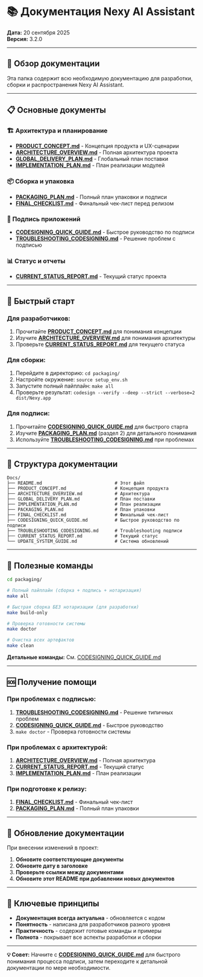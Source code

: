 # 📚 Документация Nexy AI Assistant

**Дата:** 20 сентября 2025  
**Версия:** 3.2.0

---

## 🎯 Обзор документации

Эта папка содержит всю необходимую документацию для разработки, сборки и распространения Nexy AI Assistant.

---

## 📋 Основные документы

### **🏗️ Архитектура и планирование**
- **[PRODUCT_CONCEPT.md](PRODUCT_CONCEPT.md)** - Концепция продукта и UX-сценарии
- **[ARCHITECTURE_OVERVIEW.md](ARCHITECTURE_OVERVIEW.md)** - Полная архитектура проекта
- **[GLOBAL_DELIVERY_PLAN.md](GLOBAL_DELIVERY_PLAN.md)** - Глобальный план поставки
- **[IMPLEMENTATION_PLAN.md](IMPLEMENTATION_PLAN.md)** - План реализации модулей

### **📦 Сборка и упаковка**
- **[PACKAGING_PLAN.md](PACKAGING_PLAN.md)** - Полный план упаковки и подписи
- **[FINAL_CHECKLIST.md](FINAL_CHECKLIST.md)** - Финальный чек-лист перед релизом

### **🔐 Подпись приложений**
- **[CODESIGNING_QUICK_GUIDE.md](CODESIGNING_QUICK_GUIDE.md)** - Быстрое руководство по подписи
- **[TROUBLESHOOTING_CODESIGNING.md](TROUBLESHOOTING_CODESIGNING.md)** - Решение проблем с подписью

### **📊 Статус и отчеты**
- **[CURRENT_STATUS_REPORT.md](CURRENT_STATUS_REPORT.md)** - Текущий статус проекта

---

## 🚀 Быстрый старт

### Для разработчиков:
1. Прочитайте **[PRODUCT_CONCEPT.md](PRODUCT_CONCEPT.md)** для понимания концепции
2. Изучите **[ARCHITECTURE_OVERVIEW.md](ARCHITECTURE_OVERVIEW.md)** для понимания архитектуры
3. Проверьте **[CURRENT_STATUS_REPORT.md](CURRENT_STATUS_REPORT.md)** для текущего статуса

### Для сборки:
1. Перейдите в директорию: `cd packaging/`
2. Настройте окружение: `source setup_env.sh`
3. Запустите полный пайплайн: `make all`
4. Проверьте результат: `codesign --verify --deep --strict --verbose=2 dist/Nexy.app`

### Для подписи:
1. Прочитайте **[CODESIGNING_QUICK_GUIDE.md](CODESIGNING_QUICK_GUIDE.md)** для быстрого старта
2. Изучите **[PACKAGING_PLAN.md](PACKAGING_PLAN.md)** (раздел 2) для детального понимания
3. Используйте **[TROUBLESHOOTING_CODESIGNING.md](TROUBLESHOOTING_CODESIGNING.md)** при проблемах

---

## 📁 Структура документации

```
Docs/
├── README.md                           # Этот файл
├── PRODUCT_CONCEPT.md                  # Концепция продукта
├── ARCHITECTURE_OVERVIEW.md            # Архитектура
├── GLOBAL_DELIVERY_PLAN.md             # План поставки
├── IMPLEMENTATION_PLAN.md              # План реализации
├── PACKAGING_PLAN.md                   # План упаковки
├── FINAL_CHECKLIST.md                  # Финальный чек-лист
├── CODESIGNING_QUICK_GUIDE.md          # Быстрое руководство по подписи
├── TROUBLESHOOTING_CODESIGNING.md      # Troubleshooting подписи
├── CURRENT_STATUS_REPORT.md            # Текущий статус
└── UPDATE_SYSTEM_GUIDE.md              # Система обновлений
```

---

## 🔧 Полезные команды

```bash
cd packaging/

# Полный пайплайн (сборка + подпись + нотаризация)
make all

# Быстрая сборка БЕЗ нотаризации (для разработки)
make build-only

# Проверка готовности системы
make doctor

# Очистка всех артефактов
make clean
```

**Детальные команды:** См. [CODESIGNING_QUICK_GUIDE.md](CODESIGNING_QUICK_GUIDE.md)

---

## 🆘 Получение помощи

### При проблемах с подписью:
1. **[TROUBLESHOOTING_CODESIGNING.md](TROUBLESHOOTING_CODESIGNING.md)** - Решение типичных проблем
2. **[CODESIGNING_QUICK_GUIDE.md](CODESIGNING_QUICK_GUIDE.md)** - Быстрое руководство
3. `make doctor` - Проверка готовности системы

### При проблемах с архитектурой:
1. **[ARCHITECTURE_OVERVIEW.md](ARCHITECTURE_OVERVIEW.md)** - Полная архитектура
2. **[CURRENT_STATUS_REPORT.md](CURRENT_STATUS_REPORT.md)** - Текущий статус
3. **[IMPLEMENTATION_PLAN.md](IMPLEMENTATION_PLAN.md)** - План реализации

### При подготовке к релизу:
1. **[FINAL_CHECKLIST.md](FINAL_CHECKLIST.md)** - Финальный чек-лист
2. **[PACKAGING_PLAN.md](PACKAGING_PLAN.md)** - Полный план упаковки

---

## 📝 Обновление документации

При внесении изменений в проект:

1. **Обновите соответствующие документы**
2. **Обновите дату в заголовке**
3. **Проверьте ссылки между документами**
4. **Обновите этот README при добавлении новых документов**

---

## 🎯 Ключевые принципы

- **Документация всегда актуальна** - обновляется с кодом
- **Понятность** - написана для разработчиков разного уровня
- **Практичность** - содержит готовые команды и примеры
- **Полнота** - покрывает все аспекты разработки и сборки

---

**💡 Совет:** Начните с **[CODESIGNING_QUICK_GUIDE.md](CODESIGNING_QUICK_GUIDE.md)** для быстрого понимания процесса подписи, затем переходите к детальной документации по мере необходимости.
